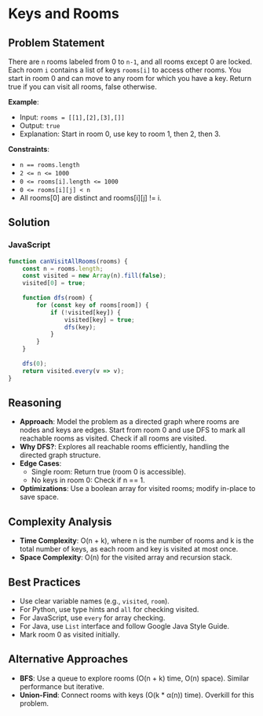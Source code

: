 # Keys and Rooms

## Problem Statement
There are `n` rooms labeled from 0 to `n-1`, and all rooms except 0 are locked. Each room `i` contains a list of keys `rooms[i]` to access other rooms. You start in room 0 and can move to any room for which you have a key. Return true if you can visit all rooms, false otherwise.

**Example**:
- Input: `rooms = [[1],[2],[3],[]]`
- Output: `true`
- Explanation: Start in room 0, use key to room 1, then 2, then 3.

**Constraints**:
- `n == rooms.length`
- `2 <= n <= 1000`
- `0 <= rooms[i].length <= 1000`
- `0 <= rooms[i][j] < n`
- All rooms[0] are distinct and rooms[i][j] != i.

## Solution

### JavaScript
```javascript
function canVisitAllRooms(rooms) {
    const n = rooms.length;
    const visited = new Array(n).fill(false);
    visited[0] = true;
    
    function dfs(room) {
        for (const key of rooms[room]) {
            if (!visited[key]) {
                visited[key] = true;
                dfs(key);
            }
        }
    }
    
    dfs(0);
    return visited.every(v => v);
}
```

## Reasoning
- **Approach**: Model the problem as a directed graph where rooms are nodes and keys are edges. Start from room 0 and use DFS to mark all reachable rooms as visited. Check if all rooms are visited.
- **Why DFS?**: Explores all reachable rooms efficiently, handling the directed graph structure.
- **Edge Cases**:
  - Single room: Return true (room 0 is accessible).
  - No keys in room 0: Check if n == 1.
- **Optimizations**: Use a boolean array for visited rooms; modify in-place to save space.

## Complexity Analysis
- **Time Complexity**: O(n + k), where n is the number of rooms and k is the total number of keys, as each room and key is visited at most once.
- **Space Complexity**: O(n) for the visited array and recursion stack.

## Best Practices
- Use clear variable names (e.g., `visited`, `room`).
- For Python, use type hints and `all` for checking visited.
- For JavaScript, use `every` for array checking.
- For Java, use `List` interface and follow Google Java Style Guide.
- Mark room 0 as visited initially.

## Alternative Approaches
- **BFS**: Use a queue to explore rooms (O(n + k) time, O(n) space). Similar performance but iterative.
- **Union-Find**: Connect rooms with keys (O(k * α(n)) time). Overkill for this problem.